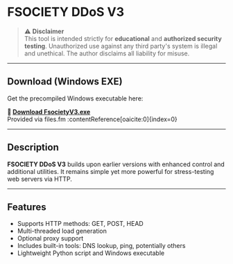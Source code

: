 # FSOCIETY DDoS V3

> ⚠️ **Disclaimer**  
This tool is intended strictly for **educational** and **authorized security testing**. Unauthorized use against any third party's system is illegal and unethical. The author disclaims all liability for misuse.

---

##  Download (Windows EXE)

Get the precompiled Windows executable here:

**🔗 [Download FsocietyV3.exe](https://files.fm/f/tmgbzjmq9t)**  
Provided via files.fm :contentReference[oaicite:0]{index=0}

---

##  Description

**FSOCIETY DDoS V3** builds upon earlier versions with enhanced control and additional utilities. It remains simple yet more powerful for stress-testing web servers via HTTP.

---

##  Features

- Supports HTTP methods: GET, POST, HEAD
- Multi-threaded load generation
- Optional proxy support
- Includes built-in tools: DNS lookup, ping, potentially others
- Lightweight Python script and Windows executable
